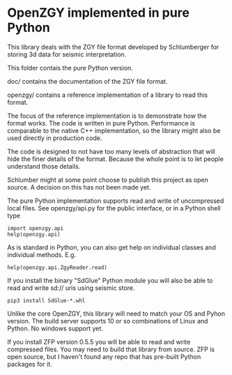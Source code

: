# OpenZGY implemented in pure Python

This library deals with the ZGY file format developed by Schlumberger for storing 3d data for seismic interpretation.

This folder contais the pure Python version.

doc/ contains the documentation of the ZGY file format.

openzgy/ contains a reference implementation of a library to read this format.

The focus of the reference implementation is to demonstrate how the format works. The code is written in pure Python. Performance is comparable to the native C++ implementation, so the library might also be used directly in production code.

The code is designed to not have too many levels of abstraction that will hide the finer details of the format. Because the whole point is to let people understand those details.

Schlumber might at some point choose to publish this project as open source. A decision on this has not been made yet.

The pure Python implementation supports read and write of uncompressed local files. See openzgy/api.py for the public interface, or in a Python shell type

    import openzgy.api
    help(openzgy.api)

As is standard in Python, you can also get help on individual classes and individual methods. E.g.

    help(openzgy.api.ZgyReader.read)

If you install the binary "SdGlue" Python module you will also be able to read and write sd:// uris using seismic store.

    pip3 install SdGlue-*.whl

Unlike the core OpenZGY, this library will need to match your OS and Pyhon version. The build server supports 10 or so combinations of Linux and Python. No windows support yet.

If you install ZFP version 0.5.5 you will be able to read and write compressed files. You may need to build that library from source. ZFP is open source, but I haven't found any repo that has pre-built Python packages for it.
